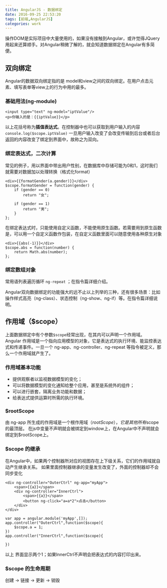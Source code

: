 ```yaml
---
title: AngularJS - 数据绑定 
date: 2016-09-25 22:53:20
tags: [前端,AngularJS]
categories: work
---
```


操作DOM是实际项目中大量使用的，如果没有接触到Angular，或许觉得JQuery用起来还算顺手。对Angular稍微了解的，就会知道数据绑定在Angular有多简便。

<!-- more -->

## 双向绑定
Angular的数据双向绑定指的是 model和view之间的双向绑定。在用户点击元素、填写表单等view上的行为中用的最多。
### 基础用法(ng-module)
```
<input type="text" ng-model="iptValue"/>
<p>你输入的是：{{iptValue}}</p>
```
以上花括号称为**插值表达式**。在控制器中也可以获取到用户输入的内容
`console.log($scope.iptValue)`
一旦用户输入改变了会改变传输到后台或者后台返回的内容改变了绑定到界面中，故称之为双向。

### 绑定表达式，二次计算
常见的例子，用以界面中带出用户性别，在数据库中存储可能为0和1，这时我们就需要对数据加以处理转换（格式化format）
```
<div>{{formatGender(a.gender)}}</div>
$scope.formatGender = function(gender) {
    if (gender == 0)
        return "女";

    if (gender == 1)
        return "男";
    }
};
```
在绑定表达式时，只能使用自定义函数，不能使用原生函数。若需要用到原生函数是，可以用一个自定义函数作包装，在自定义函数里面可以随意使用各种原生对象
```
<div>{{abs(-1)}}</div>
$scope.abs = function(number) {
    return Math.abs(number);    
};
```

### 绑定数组对象
常用语列表遍历循环 `ng-repeat` ；在指令篇详细介绍。  

Angular双向数据绑定的功能强大的远不止以上列举的三种，还有很多场景：比如操作样式高亮（ng-class）、状态控制（ng-show、ng-if）等。在指令篇详细说明。


## 作用域（$scope）
上面数据绑定中有个参数`$scope`经常出现，在其内可以声明一个作用域。
Angular 作用域是一个指向应用模型的对象，它是表达式的执行环境、能监控表达式和传递事件。一旦一个 ng-app、ng-controller、ng-repeat 等指令被定义，那么一个作用域就产生了。
### 作用域基本功能
- 提供观察者以监视数据模型的变化；
- 可以将数据模型的变化通知给整个应用，甚至是系统外的组件；
- 可以进行嵌套，隔离业务功能和数据；
- 给表达式提供运算时所需的执行环境。

### $rootScope
由 ng-app 所生成的作用域是一个根作用域（$rootScope），它是其他所有$scope 的最顶层。
在js中变量不声明就会被绑定到window上，在Angular中不声明就会绑定到$rootScope上。
 
### $scope 的继承
在Angular中，如果两个控制器所对应的视图存在上下级关系，它们的作用域就自动产生继承关系。
如果里面控制器继承的变量发生改变了，外面的控制器却不会同步变化
```
<div ng-controller="OuterCtrl" ng-app="myApp">
    <span>{{a}}</span>
    <div ng-controller="InnerCtrl">
        <span>{{a}}</span> 
        <button ng-click="a=a*2">点击</button>
    </div>
</div>
 
var app = angular.module('myApp',[]);
app.controller("OuterCtrl",function($scope){
	$scope.a = 1;
})	
app.controller("InnerCtrl",function($scope){
	 
})
```
以上 界面显示两个1；如果InnerCtrl不声明会把表达式的内容打印出来。

### $scope 的生命周期
创建 → 链接 → 更新 → 销毁


